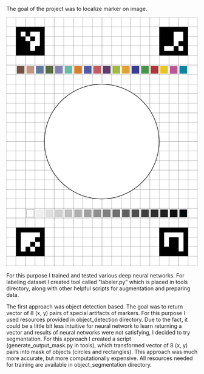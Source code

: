 The goal of the project was to localize marker on image.

![Image of marker](https://github.com/JakubDaleki/bachelor-thesis-scripts/blob/main/Znacznik_v2.png?raw=true)

For this purpose I trained and tested various deep neural networks. For labeling dataset I created tool called "labeler.py" which is placed in tools directory, along with other helpful scripts for augmentation and preparing data.

The first approach was object detection based. The goal was to return vector of 8 (x, y) pairs of special artifacts of markers. For this purpose I used resources provided in object_detection directory.
Due to the fact, it could be a little bit less intuitive for neural network to learn returning a vector and results of neural networks were not satisfying, I decided to try segmentation. For this approach I created a script (generate_output_mask.py in tools), which transformed vector of 8 (x, y) pairs into mask of objects (circles and rectangles). This approach was much more accurate, but more computationally expensive. All resources needed for training are available in object_segmentation directory.
